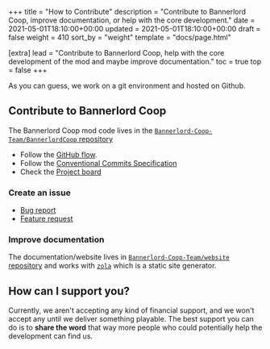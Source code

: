+++
title = "How to Contribute"
description = "Contribute to Bannerlord Coop, improve documentation, or help with the core development."
date = 2021-05-01T18:10:00+00:00
updated = 2021-05-01T18:10:00+00:00
draft = false
weight = 410
sort_by = "weight"
template = "docs/page.html"

[extra]
lead = "Contribute to Bannerlord Coop, help with the core development of the mod and maybe improve documentation."
toc = true
top = false
+++

As you can guess, we work on a git environment and hosted on Github.

## Contribute to Bannerlord Coop

The Bannerlord Coop mod code lives in the [`Bannerlord-Coop-Team/BannerlordCoop` repository](https://github.com/Bannerlord-Coop-Team/BannerlordCoop)

- Follow the [GitHub flow](https://guides.github.com/introduction/flow/).
- Follow the [Conventional Commits Specification](https://www.conventionalcommits.org/en/v1.0.0/)
- Check the [Project board](https://github.com/Bannerlord-Coop-Team/BannerlordCoop/projects)

### Create an issue

- [Bug report](https://github.com/Bannerlord-Coop-Team/BannerlordCoop/issues/new)
- [Feature request](https://github.com/Bannerlord-Coop-Team/BannerlordCoop/issues/new?template=pull_request_template.md)

### Improve documentation

The documentation/website lives in [`Bannerlord-Coop-Team/website` repository](https://github.com/Bannerlord-Coop-Team/website) and works with [`zola`](https://www.getzola.org/) which is a static site generator.

## How can I support you?

Currently, we aren't accepting any kind of financial support, and we won't accept any until we deliver something playable. The best support you can do is to **share the word** that way more people who could potentially help the development can find us.